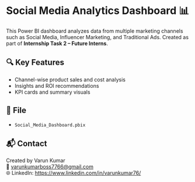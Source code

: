 # Social Media Analytics Dashboard 📊

This Power BI dashboard analyzes data from multiple marketing channels such as Social Media, Influencer Marketing, and Traditional Ads. Created as part of **Internship Task 2 – Future Interns**.

## 🔍 Key Features
- Channel-wise product sales and cost analysis
- Insights and ROI recommendations
- KPI cards and summary visuals

## 📁 File
- `Social_Media_Dashboard.pbix`

## 📬 Contact
Created by Varun Kumar  
📧 varunkumarboss7766@gmail.com  
🌐 LinkedIn: https://www.linkedin.com/in/varunkumar76/
